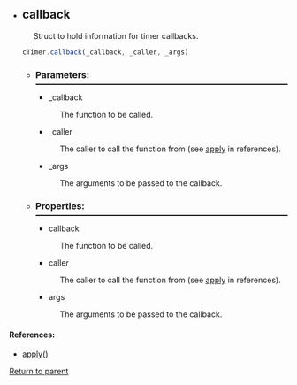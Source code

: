* <a id="callbackdata"/> <h2> callback </h1> 
  <p style="padding-left: 20px;"> Struct to hold information for timer callbacks. </p>

  ```Javascript
  cTimer.callback(_callback, _caller, _args) 
  ```

  * <a id="parameters"/> <h3> Parameters: </h3> <hr style="height:2px;border:none;margin-top: -10px;">

    * <a id="_callback"/> _callback <p style="padding-left: 20px;"> The function to be called. </p>

    * <a id="_caller"/> _caller <p style="padding-left: 20px;"> The caller to call the function from (see [apply](#references) in references). </p>

    * <a id="_args"/> _args <p style="padding-left: 20px;"> The arguments to be passed to the callback. </p>

  * <a id="properties"/> <h3> Properties: </h3> <hr style="height:2px;border:none;margin-top: -10px;">

    * <a id="callback"/> callback <p style="padding-left: 20px;"> The function to be called. </p>

    * <a id="caller"/> caller <p style="padding-left: 20px;"> The caller to call the function from (see [apply](#references) in references). </p>

    * <a id="args"/> args <p style="padding-left: 20px;"> The arguments to be passed to the callback. </p>

#### References:
 * <a id="apply"/> [apply()](https://developer.mozilla.org/en-US/docs/Web/JavaScript/Reference/Global_Objects/Function/apply)
  
[Return to parent](../README.md)